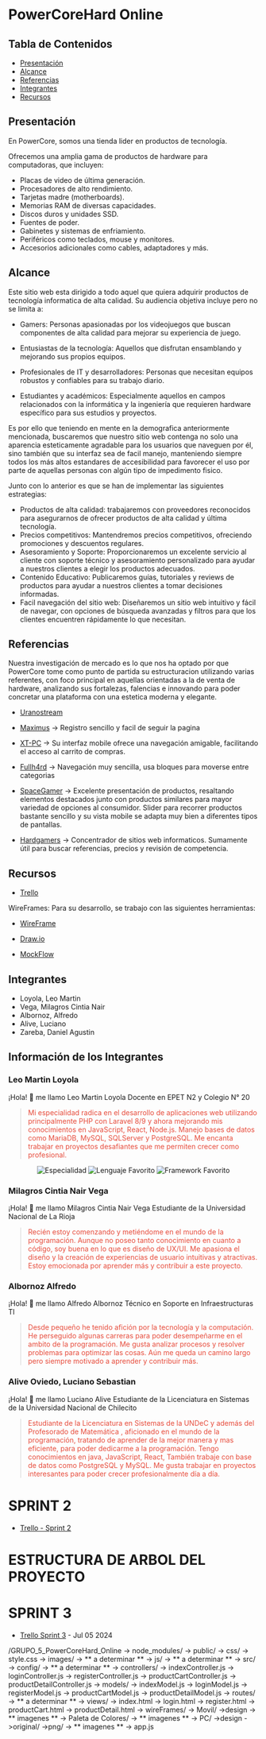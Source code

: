 # PowerCoreHard Online 

## Tabla de Contenidos

- [Presentación](#Presentación)
- [Alcance](#Alcance)
- [Referencias](#Referencias)
- [Integrantes](#Integrantes)
- [Recursos](#recursos)

## Presentación

En PowerCore, somos una tienda lider en productos de tecnología. 

Ofrecemos una amplia gama de productos de hardware para computadoras, que incluyen:

- Placas de video de última generación.
- Procesadores de alto rendimiento.
- Tarjetas madre (motherboards).
- Memorias RAM de diversas capacidades.
- Discos duros y unidades SSD.
- Fuentes de poder.
- Gabinetes y sistemas de enfriamiento.
- Periféricos como teclados, mouse y monitores.
- Accesorios adicionales como cables, adaptadores y más.


## Alcance

Este sitio web esta dirigido a todo aquel que quiera adquirir productos de tecnología informatica de alta calidad. 
Su audiencia objetiva incluye pero no se limita a:

  - Gamers: Personas apasionadas por los videojuegos que buscan componentes de alta calidad para mejorar su experiencia de juego.
  
  - Entusiastas de la tecnología: Aquellos que disfrutan ensamblando y mejorando sus propios equipos.
  
  - Profesionales de IT y desarrolladores: Personas que necesitan equipos robustos y confiables para su trabajo diario.
  
  - Estudiantes y académicos: Especialmente aquellos en campos relacionados con la informática y la ingeniería que requieren hardware específico para sus estudios y proyectos.

Es por ello que teniendo en mente en la demografica anteriormente mencionada, buscaremos que nuestro sitio web contenga no solo una aparencia esteticamente agradable para los usuarios que naveguen por él, sino también que su interfaz sea de facil manejo, manteniendo siempre todos los más altos estandares de accesibilidad para favorecer el uso por parte de aquellas personas con algún tipo de impedimento fisico.  

Junto con lo anterior es que se han de implementar las siguientes estrategias:

 - Productos de alta calidad: trabajaremos con proveedores reconocidos para asegurarnos de ofrecer productos de alta calidad y última tecnología.
 - Precios competitivos: Mantendremos precios competitivos, ofreciendo promociones y descuentos regulares.
 - Asesoramiento y Soporte: Proporcionaremos un excelente servicio al cliente con soporte técnico y asesoramiento personalizado para ayudar a nuestros clientes a elegir los productos adecuados.
 - Contenido Educativo: Publicaremos guías, tutoriales y reviews de productos para ayudar a nuestros clientes a tomar decisiones informadas.
 - Facil navegación del sitio web: Diseñaremos un sitio web intuitivo y fácil de navegar, con opciones de búsqueda avanzadas y filtros para que los clientes encuentren rápidamente lo que necesitan.


## Referencias
Nuestra investigación de mercado es lo que nos ha optado por que PowerCore tome como punto de partida su estructuracion utilizando varias referentes, con foco principal en aquellas orientadas a la de venta de hardware, analizando sus fortalezas, falencias e innovando para poder concretar una plataforma con una estetica moderna y elegante.

- [Uranostream](https://uranostream.com/)

- [Maximus](https://www.maximus.com.ar/) -> Registro sencillo y facil de seguir la pagina

- [XT-PC](https://www.xt-pc.com.ar/) -> Su interfaz mobile ofrece una navegación amigable, facilitando el acceso al carrito de compras. 

- [Fullh4rd](https://fullh4rd.com.ar/) -> Navegación muy sencilla, usa bloques para moverse entre categorias

- [SpaceGamer](https://spacegamer.com.ar/) -> Excelente presentación de productos, resaltando elementos destacados junto con productos similares para mayor variedad de opciones al consumidor. Slider para recorrer productos bastante sencillo y su vista mobile se adapta muy bien a diferentes tipos de pantallas.

- [Hardgamers](https://www.hardgamers.com.ar/) -> Concentrador de sitios web informaticos. Sumamente útil para buscar referencias, precios y revisión de competencia.


## Recursos

- [Trello](https://trello.com/b/TCV41gpT/story)

WireFrames:
Para su desarrollo, se trabajo con las siguientes herramientas:
 
- [WireFrame](https://github.com/FlameWing2/grupo_5_powercore/tree/main/wireFrames)

- [Draw.io](https://app.diagrams.net/)

- [MockFlow](https://wireframepro.mockflow.com/MockFlow)

## Integrantes

- Loyola, Leo Martin
- Vega, Milagros Cintia Nair
- Albornoz, Alfredo
- Alive, Luciano
- Zareba, Daniel Agustin

## Información de los Integrantes

### Leo Martin Loyola

¡Hola! 👋 me llamo Leo Martin Loyola
Docente en EPET N2 y Colegio N° 20

<article style="border: 1px solid dashed;">
  <blockquote>
    <p style="color: #e74c3c;">
    Mi especialidad radica en el desarrollo de aplicaciones web utilizando principalmente PHP con Laravel 8/9 y ahora mejorando mis conocimientos en JavaScript, React, Node.js. Manejo bases de datos como MariaDB, MySQL, SQLServer y PostgreSQL. Me encanta trabajar en proyectos desafiantes que me permiten crecer como profesional.
    </p>
  </blockquote>
  <p align="center">
    <img src="https://img.shields.io/badge/Especialidad-Desarrollador%20Full%20Stack-blueviolet?style=for-the-badge&logo=appveyor" alt="Especialidad">
    <img src="https://img.shields.io/badge/Lenguaje%20Favorito-JavaScript-yellow?style=for-the-badge&logo=javascript" alt="Lenguaje Favorito">
    <img src="https://img.shields.io/badge/Framework%20Favorito-React-blue?style=for-the-badge&logo=react" alt="Framework Favorito">
  </p>
</article>

### Milagros Cintia Nair Vega
¡Hola! 👋 me llamo Milagros Cintia Nair Vega
Estudiante de la Universidad Nacional de La Rioja

<article style="border: 1px solid dashed;">
  <blockquote>
    <p style="color: #e74c3c;">
    Recién estoy comenzando y metiéndome en el mundo de la programación. Aunque no poseo tanto conocimiento en cuanto a código, soy buena en lo que es diseño de UX/UI. Me apasiona el diseño y la creación de experiencias de usuario intuitivas y atractivas. Estoy emocionada por aprender más y contribuir a este proyecto.
    </p>
  </blockquote>
</article>

### Albornoz Alfredo
¡Hola! 👋 me llamo Alfredo Albornoz
Técnico en Soporte en Infraestructuras TI

<article style="border: 1px solid dashed;">
  <blockquote>
    <p style="color: #e74c3c;">
    Desde pequeño he tenido afición por la tecnología y la computación. He perseguido algunas carreras para poder desempeñarme en el ambito de la programación. Me gusta analizar procesos y resolver problemas para optimizar las cosas. Aún me queda un camino largo pero siempre motivado a aprender y contribuir más.
    </p>
  </blockquote>
</article>

### Alive Oviedo, Luciano Sebastian
¡Hola! 👋 me llamo Luciano Alive
Estudiante de la Licenciatura en Sistemas de la Universidad Nacional de Chilecito

<article style="border: 1px solid dashed;">
  <blockquote>
    <p style="color: #e74c3c;">
    Estudiante de la Licenciatura en Sistemas de la UNDeC y además del Profesorado de Matemática , aficionado en el mundo de la programación, tratando de aprender de la mejor manera y mas eficiente, para poder dedicarme a la programación.
  Tengo conocimientos en java, JavaScript, React, También trabaje con base de datos como PostgreSQL y MySQL. Me gusta trabajar en proyectos interesantes para poder crecer profesionalmente día a día.
    </p>
  </blockquote>
</article>

# SPRINT 2

- [Trello - Sprint 2](https://trello.com/b/lguwnOv5/sprint-2)

# ESTRUCTURA DE ARBOL DEL PROYECTO

# SPRINT 3

- [Trello Sprint 3](https://trello.com/b/uM62OisP/sprint-3) - Jul 05 2024


/GRUPO_5_PowerCoreHard_Online
-> node_modules/
-> public/
   -> css/
      -> style.css
   -> images/
      -> ** a determinar **
   -> js/
      -> ** a determinar **
-> src/
   -> config/
      -> ** a determinar **
   -> controllers/
      -> indexController.js
      -> loginController.js
      -> registerController.js
      -> productCartController.js
      -> productDetailController.js
   -> models/
      -> indexModel.js
      -> loginModel.js
      -> registerModel.js
      -> productCartModel.js
      -> productDetailModel.js
-> routes/
      -> ** a determinar **
   -> views/
      -> index.html
      -> login.html
      -> register.html
      -> productCart.html
      -> productDetail.html
-> wireFrames/
      -> Movil/
        ->design
          -> ** imagenes **
      -> Paleta de Colores/
          -> ** imagenes **
      -> PC/
        ->design
          ->original/
          ->png/
            -> ** imagenes **
-> app.js

